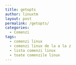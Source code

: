 ```yaml
---
title: getopts
author: linuxtm
layout: post
permalink: /getopts/
categories:
  - Comenzi
tags:
  - comenzi linux
  - comenzi linux de la a la z
  - lista comenzi linux
  - toate comenzile linux
---
```

